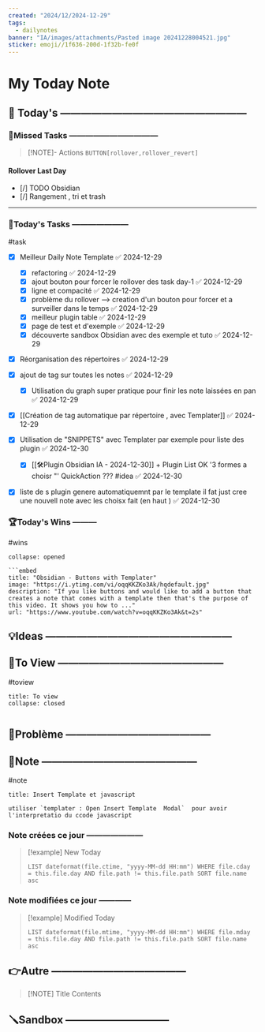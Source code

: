 ```yaml
---
created: "2024/12/2024-12-29"
tags:
  - dailynotes
banner: "IA/images/attachments/Pasted image 20241228004521.jpg"
sticker: emoji//1f636-200d-1f32b-fe0f
---
```

# My Today Note

## 📅 Today's ——————————————————

### 🥷Missed Tasks ———————————

> [!NOTE]- Actions
> `BUTTON[rollover,rollover_revert]`
> 
#### Rollover Last Day
- [/] TODO Obsidian
- [/] Rangement , tri et trash 

---
### 🚀Today's Tasks ———————
#task
- [x] Meilleur Daily Note Template ✅ 2024-12-29
	- [x] refactoring ✅ 2024-12-29
	- [x] ajout bouton pour forcer le rollover des task day-1 ✅ 2024-12-29
	- [x] ligne et compacité  ✅ 2024-12-29
	- [x] problème du rollover --> creation d'un bouton pour forcer et a surveiller dans le temps ✅ 2024-12-29
	- [x] meilleur plugin table ✅ 2024-12-29
	- [x] page de test et d'exemple ✅ 2024-12-29
	- [x] découverte sandbox Obsidian avec des exemple et tuto ✅ 2024-12-29
- [x] Réorganisation des répertoires ✅ 2024-12-29
- [x] ajout de tag sur toutes les notes ✅ 2024-12-29
	- [x] Utilisation du graph super pratique pour finir les note laissées en pan ✅ 2024-12-29
- [x] [[Création de tag automatique par répertoire , avec Templater]] ✅ 2024-12-29
- [x] Utilisation de "SNIPPETS" avec Templater par exemple pour liste des plugin ✅ 2024-12-30
	- [x] [[🛠️Plugin Obsidian IA - 2024-12-30]] +  Plugin List OK  '3 formes a choisr "' QuickAction ??? #idea ✅ 2024-12-30
- [x] liste de s plugin genere automatiquemnt par le template il fat just cree une nouvell note avec les choisx fait (en haut ) ✅ 2024-12-30



### 🏆Today's Wins ———
#wins

```ad-success
collapse: opened

```embed
title: "Obsidian - Buttons with Templater"
image: "https://i.ytimg.com/vi/oqqKKZKo3Ak/hqdefault.jpg"
description: "If you like buttons and would like to add a button that creates a note that comes with a template then that's the purpose of this video. It shows you how to ..."
url: "https://www.youtube.com/watch?v=oqqKKZKo3Ak&t=2s"
```
## 💡Ideas ——————————————————

## 👀To View ————————————————
#toview 

```ad-hint
title: To view
collapse: closed


```
## 🚨Problème ——————————————


## 📝Note ———————————————
#note

```ad-note
title: Insert Template et javascript

utiliser `templater : Open Insert Template  Modal`  pour avoir l'interpretatio du ccode javascript 
```

### Note créées ce jour ———————
> [!example] New Today
> ```dataview
> LIST dateformat(file.ctime, "yyyy-MM-dd HH:mm") WHERE file.cday = this.file.day AND file.path != this.file.path SORT file.name asc
> ```
> 
### Note modifiées ce jour ————
> [!example] Modified Today
> ```dataview 
> LIST dateformat(file.mtime, "yyyy-MM-dd HH:mm") WHERE file.mday = this.file.day AND file.path != this.file.path SORT file.name asc
> ```
> 

## 👉Autre —————————————

> [!NOTE] Title
> Contents

## 🪛Sandbox ——————————


